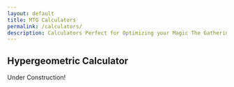 ```yaml
---
layout: default
title: MTG Calculators
permalink: /calculators/
description: Calculators Perfect for Optimizing your Magic The Gathering Decks!
---
```


## <span id="calculators">Hypergeometric Calculator</span>

Under Construction!

